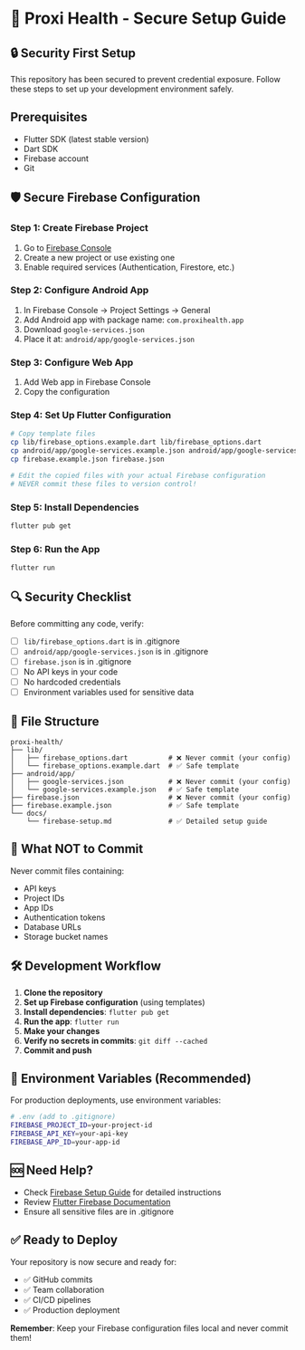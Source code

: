 # 🚀 Proxi Health - Secure Setup Guide

## 🔒 Security First Setup

This repository has been secured to prevent credential exposure. Follow these steps to set up your development environment safely.

## Prerequisites

- Flutter SDK (latest stable version)
- Dart SDK
- Firebase account
- Git

## 🛡️ Secure Firebase Configuration

### Step 1: Create Firebase Project
1. Go to [Firebase Console](https://console.firebase.google.com/)
2. Create a new project or use existing one
3. Enable required services (Authentication, Firestore, etc.)

### Step 2: Configure Android App
1. In Firebase Console → Project Settings → General
2. Add Android app with package name: `com.proxihealth.app`
3. Download `google-services.json`
4. Place it at: `android/app/google-services.json`

### Step 3: Configure Web App
1. Add Web app in Firebase Console
2. Copy the configuration

### Step 4: Set Up Flutter Configuration
```bash
# Copy template files
cp lib/firebase_options.example.dart lib/firebase_options.dart
cp android/app/google-services.example.json android/app/google-services.json
cp firebase.example.json firebase.json

# Edit the copied files with your actual Firebase configuration
# NEVER commit these files to version control!
```

### Step 5: Install Dependencies
```bash
flutter pub get
```

### Step 6: Run the App
```bash
flutter run
```

## 🔍 Security Checklist

Before committing any code, verify:

- [ ] `lib/firebase_options.dart` is in .gitignore
- [ ] `android/app/google-services.json` is in .gitignore  
- [ ] `firebase.json` is in .gitignore
- [ ] No API keys in your code
- [ ] No hardcoded credentials
- [ ] Environment variables used for sensitive data

## 📁 File Structure

```
proxi-health/
├── lib/
│   ├── firebase_options.dart          # ❌ Never commit (your config)
│   └── firebase_options.example.dart  # ✅ Safe template
├── android/app/
│   ├── google-services.json           # ❌ Never commit (your config)
│   └── google-services.example.json   # ✅ Safe template
├── firebase.json                      # ❌ Never commit (your config)
├── firebase.example.json              # ✅ Safe template
└── docs/
    └── firebase-setup.md              # ✅ Detailed setup guide
```

## 🚨 What NOT to Commit

Never commit files containing:
- API keys
- Project IDs
- App IDs
- Authentication tokens
- Database URLs
- Storage bucket names

## 🛠️ Development Workflow

1. **Clone the repository**
2. **Set up Firebase configuration** (using templates)
3. **Install dependencies**: `flutter pub get`
4. **Run the app**: `flutter run`
5. **Make your changes**
6. **Verify no secrets in commits**: `git diff --cached`
7. **Commit and push**

## 🔧 Environment Variables (Recommended)

For production deployments, use environment variables:

```bash
# .env (add to .gitignore)
FIREBASE_PROJECT_ID=your-project-id
FIREBASE_API_KEY=your-api-key
FIREBASE_APP_ID=your-app-id
```

## 🆘 Need Help?

- Check [Firebase Setup Guide](docs/firebase-setup.md) for detailed instructions
- Review [Flutter Firebase Documentation](https://firebase.flutter.dev/)
- Ensure all sensitive files are in .gitignore

## ✅ Ready to Deploy

Your repository is now secure and ready for:
- ✅ GitHub commits
- ✅ Team collaboration  
- ✅ CI/CD pipelines
- ✅ Production deployment

**Remember**: Keep your Firebase configuration files local and never commit them!